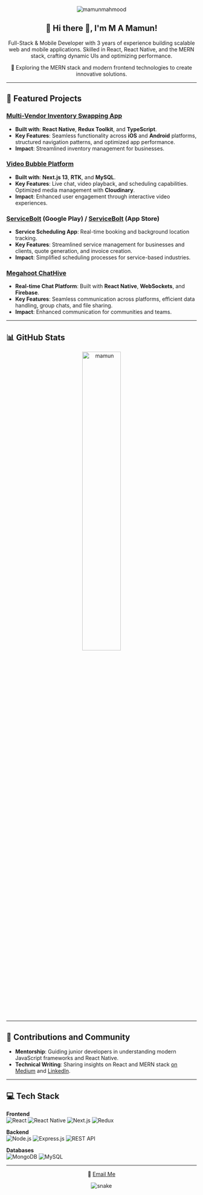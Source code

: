 <p align="center">
  <img src="https://komarev.com/ghpvc/?username=thernguy&label=Profile%20views&color=0e75b6&style=flat" alt="mamunmahmood" />
</p>

<h2 align="center">🚀 Hi there 👋, I'm M A Mamun!</h2>
<p align="center">Full-Stack & Mobile Developer with 3 years of experience building scalable web and mobile applications. Skilled in React, React Native, and the MERN stack, crafting dynamic UIs and optimizing performance.
</p>
<p align="center">🌟 Exploring the MERN stack and modern frontend technologies to create innovative solutions.</p>

---

## 🚀 Featured Projects

### [Multi-Vendor Inventory Swapping App](https://www.canva.com/design/DAGbITrah1w/UHZu3SrGhSI7MB-Zzy1Zkg/view?utm_content=DAGbITrah1w&utm_campaign=designshare&utm_medium=link2&utm_source=uniquelinks&utlId=h1119309d8c)
- **Built with**: **React Native**, **Redux Toolkit**, and **TypeScript**.
- **Key Features**: Seamless functionality across **iOS** and **Android** platforms, structured navigation patterns, and optimized app performance.
- **Impact**: Streamlined inventory management for businesses.

### [Video Bubble Platform](https://completegreet.com)
- **Built with**: **Next.js 13**, **RTK**, and **MySQL**.
- **Key Features**: Live chat, video playback, and scheduling capabilities. Optimized media management with **Cloudinary**.
- **Impact**: Enhanced user engagement through interactive video experiences.

### [ServiceBolt](https://play.google.com/store/apps/details?id=com.servicebolt.app) (Google Play) / [ServiceBolt](https://apps.apple.com/us/app/servicebolt/id6471255288) (App Store)
- **Service Scheduling App**: Real-time booking and background location tracking.
- **Key Features**: Streamlined service management for businesses and clients, quote generation, and invoice creation.
- **Impact**: Simplified scheduling processes for service-based industries.

### [Megahoot ChatHive](https://play.google.com/store/apps/details?id=megahoot.net)
- **Real-time Chat Platform**: Built with **React Native**, **WebSockets**, and **Firebase**.
- **Key Features**: Seamless communication across platforms, efficient data handling, group chats, and file sharing.
- **Impact**: Enhanced communication for communities and teams.

---

## 📊 GitHub Stats

<p align="center">
  <img width="45%" src="https://github-readme-stats.vercel.app/api?username=thernguy&show_icons=true&locale=en" alt="mamun" />
</p>

---

## 🌟 Contributions and Community
- **Mentorship**: Guiding junior developers in understanding modern JavaScript frameworks and React Native.
- **Technical Writing**: Sharing insights on React and MERN stack [on Medium](https://mamun1999.medium.com/) and [LinkedIn](https://www.linkedin.com/in/mamunmahmood/).

---

## 💻 Tech Stack

**Frontend**  
![React](https://img.shields.io/badge/React-61DAFB?style=for-the-badge&logo=react&logoColor=black)
![React Native](https://img.shields.io/badge/React%20Native-61DAFB?style=for-the-badge&logo=react&logoColor=black)
![Next.js](https://img.shields.io/badge/Next.js-000000?style=for-the-badge&logo=nextdotjs&logoColor=white)
![Redux](https://img.shields.io/badge/Redux-764ABC?style=for-the-badge&logo=redux&logoColor=white)

**Backend**  
![Node.js](https://img.shields.io/badge/Node.js-339933?style=for-the-badge&logo=nodedotjs&logoColor=white)
![Express.js](https://img.shields.io/badge/Express.js-000000?style=for-the-badge&logo=express&logoColor=white)
![REST API](https://img.shields.io/badge/REST_API-1E90FF?style=for-the-badge&logo=rest&logoColor=white)

**Databases**  
![MongoDB](https://img.shields.io/badge/MongoDB-4DB33D?style=for-the-badge&logo=mongodb&logoColor=white)
![MySQL](https://img.shields.io/badge/MySQL-4479A1?style=for-the-badge&logo=mysql&logoColor=white)

---

<p align="center">💬 <a href="mailto:mamun1999@gmail.com">Email Me</a></p>
<p align="center">
  <img src="https://github.com/thernguy/thernguy/raw/output/github-contribution-grid-snake.svg" alt="snake" />
</p>
